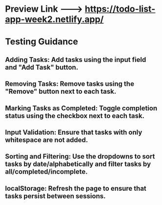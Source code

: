 # Preview Link ---> https://todo-list-app-week2.netlify.app/

# Testing Guidance
## Adding Tasks: Add tasks using the input field and "Add Task" button.
## Removing Tasks: Remove tasks using the "Remove" button next to each task.
## Marking Tasks as Completed: Toggle completion status using the checkbox next to each task.
## Input Validation: Ensure that tasks with only whitespace are not added.
## Sorting and Filtering: Use the dropdowns to sort tasks by date/alphabetically and filter tasks by all/completed/incomplete.
## localStorage: Refresh the page to ensure that tasks persist between sessions.